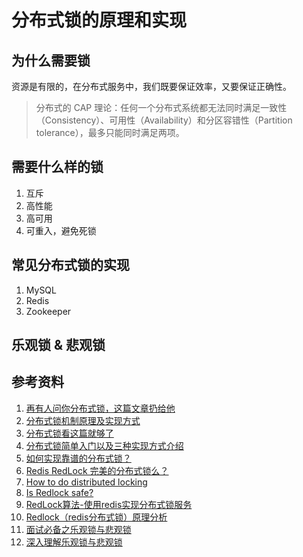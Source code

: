 # 分布式锁的原理和实现

## 为什么需要锁
资源是有限的，在分布式服务中，我们既要保证效率，又要保证正确性。
> 分布式的 CAP 理论：任何一个分布式系统都无法同时满足一致性（Consistency）、可用性（Availability）和分区容错性（Partition tolerance），最多只能同时满足两项。

## 需要什么样的锁
1. 互斥
2. 高性能
2. 高可用
3. 可重入，避免死锁

## 常见分布式锁的实现
1. MySQL
2. Redis
3. Zookeeper

## 乐观锁 & 悲观锁


## 参考资料
1. [再有人问你分布式锁，这篇文章扔给他](https://juejin.im/post/5bbb0d8df265da0abd3533a5)
2. [分布式锁机制原理及实现方式](https://segmentfault.com/a/1190000016351095)
3. [分布式锁看这篇就够了](https://zhuanlan.zhihu.com/p/42056183)
2. [分布式锁简单入门以及三种实现方式介绍](https://blog.csdn.net/xlgen157387/article/details/79036337)
3. [如何实现靠谱的分布式锁？](https://www.infoq.cn/article/how-to-implement-distributed-lock)
4. [Redis RedLock 完美的分布式锁么？](https://juejin.im/post/59f592c65188255f5c5142d2)
5. [How to do distributed locking](http://martin.kleppmann.com/2016/02/08/how-to-do-distributed-locking.html)
6. [Is Redlock safe?](http://antirez.com/news/101)
7. [RedLock算法-使用redis实现分布式锁服务](https://www.jianshu.com/p/fba7dd6dcef5)
8. [Redlock（redis分布式锁）原理分析](https://www.cnblogs.com/rgcLOVEyaya/p/RGC_LOVE_YAYA_1003days.html)
9. [面试必备之乐观锁与悲观锁](https://juejin.im/post/5b4977ae5188251b146b2fc8)
10. [深入理解乐观锁与悲观锁](https://www.hollischuang.com/archives/934)
